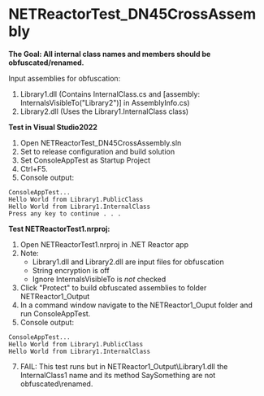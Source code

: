 # NETReactorTest_DN45CrossAssembly

**The Goal: All internal class names and members should be obfuscated/renamed.**

Input assemblies for obfuscation:
1. Library1.dll (Contains InternalClass.cs and [assembly: InternalsVisibleTo("Library2")] in AssemblyInfo.cs)
2. Library2.dll (Uses the Library1.InternalClass class)

**Test in Visual Studio2022**
1. Open NETReactorTest_DN45CrossAssembly.sln
2. Set to release configuration and build solution
4. Set ConsoleAppTest as Startup Project
5. Ctrl+F5. 
6. Console output:

```
ConsoleAppTest...
Hello World from Library1.PublicClass
Hello World from Library1.InternalClass
Press any key to continue . . .
```

**Test NETReactorTest1.nrproj:**
1. Open NETReactorTest1.nrproj in .NET Reactor app
2. Note:
    - Library1.dll and Library2.dll are input files for obfuscation
    - String encryption is off
    - Ignore InternalsVisibleTo is *not* checked
3. Click "Protect" to build obfuscated assemblies to folder NETReactor1_Output
4. In a command window navigate to the NETReactor1_Ouput folder and run ConsoleAppTest.
6. Console output:
```
ConsoleAppTest...
Hello World from Library1.PublicClass
Hello World from Library1.InternalClass
```
7. FAIL: This test runs but in NETReactor1_Output\Library1.dll the InternalClass1 name and its method SaySomething are not obfuscated\renamed.
